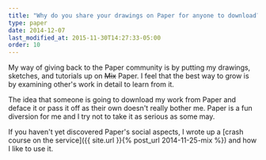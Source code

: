 ```yaml
---
title: "Why do you share your drawings on Paper for anyone to download?"
type: paper
date: 2014-12-07
last_modified_at: 2015-11-30T14:27:33-05:00
order: 10
---
```


My way of giving back to the Paper community is by putting my drawings, sketches, and tutorials up on <s>Mix</s> Paper. I feel that the best way to grow is by examining other's work in detail to learn from it.

The idea that someone is going to download my work from Paper and deface it or pass it off as their own doesn't really bother me. Paper is a fun diversion for me and I try not to take it as serious as some may.

If you haven't yet discovered Paper's social aspects, I wrote up a [crash course on the service]({{ site.url }}{% post_url 2014-11-25-mix %}) and how I like to use it.
